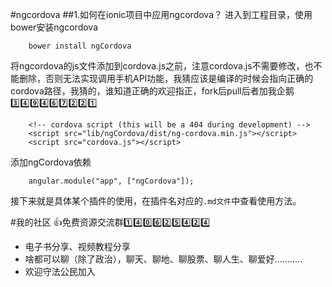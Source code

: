 #ngcordova
##1.如何在ionic项目中应用ngcordova？
进入到工程目录，使用bower安装ngcordova
```
    bower install ngCordova
```

将ngcordova的js文件添加到cordova.js之前，注意cordova.js不需要修改，也不能删除，否则无法实现调用手机API功能，我猜应该是编译的时候会指向正确的cordova路径，我猜的，谁知道正确的欢迎指正，fork后pull后者加我企鹅:three::four::nine::four::six::seven::two::two::one:
```
    <!-- cordova script (this will be a 404 during development) -->
    <script src="lib/ngCordova/dist/ng-cordova.min.js"></script>
    <script src="cordova.js"></script>
```
添加ngCordova依赖
```
    angular.module("app", ["ngCordova"]);
```
接下来就是具体某个插件的使用，在插件名对应的`.md文件`中查看使用方法。

#我的社区
:+1:免费资源交流群:one::four::zero::six::two::five::four::two::four:
* 电子书分享、视频教程分享
* 啥都可以聊（除了政治），聊天、聊地、聊股票、聊人生、聊爱好...........
* 欢迎守法公民加入
